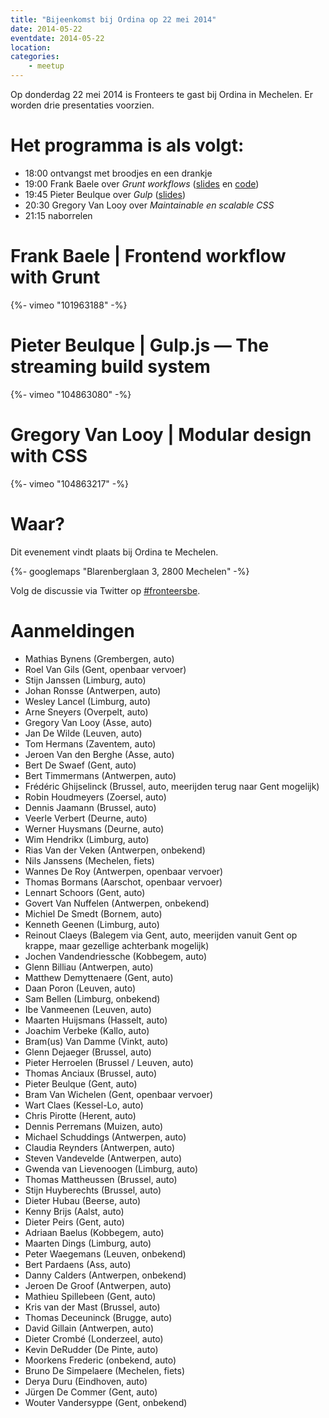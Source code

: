 ```yaml
---
title: "Bijeenkomst bij Ordina op 22 mei 2014"
date: 2014-05-22
eventdate: 2014-05-22
location:
categories:
    - meetup
---
```

Op donderdag 22 mei 2014 is Fronteers te gast bij Ordina in Mechelen. Er worden drie presentaties voorzien.

# Het programma is als volgt:

* 18:00 ontvangst met broodjes en een drankje
* 19:00 Frank Baele over _Grunt workflows_ ([slides](https://docs.google.com/presentation/d/1TF46vwhM51yTDhFPX2UIUOjjOCwwgaKvSP66v-hQqj4/pub?start=false&loop=false&delayms=3000 ) en [code](https://github.com/frankbaele/grunt-demo))
* 19:45 Pieter Beulque over _Gulp_ ([slides](https://speakerdeck.com/pieterbeulque/gulp-fronteers))
* 20:30 Gregory Van Looy over _Maintainable en scalable CSS_
* 21:15 naborrelen

# Frank Baele | Frontend workflow with Grunt

{%- vimeo "101963188" -%}

# Pieter Beulque | Gulp.js — The streaming build system

{%- vimeo "104863080" -%}

# Gregory Van Looy | Modular design with CSS

{%- vimeo "104863217" -%}

# Waar?

Dit evenement vindt plaats bij Ordina te Mechelen.

{%- googlemaps "Blarenberglaan 3, 2800 Mechelen" -%}





Volg de discussie via Twitter op [#fronteersbe](https://twitter.com/search?q=%23fronteersbe).

# Aanmeldingen



* Mathias Bynens (Grembergen, auto)
* Roel Van Gils (Gent, openbaar vervoer)
* Stijn Janssen (Limburg, auto)
* Johan Ronsse (Antwerpen, auto)
* Wesley Lancel (Limburg, auto)
* Arne Sneyers (Overpelt, auto)
* Gregory Van Looy (Asse, auto)
* Jan De Wilde (Leuven, auto)
* Tom Hermans (Zaventem, auto)
* Jeroen Van den Berghe (Asse, auto)
* Bert De Swaef (Gent, auto)
* Bert Timmermans (Antwerpen, auto)
* Frédéric Ghijselinck (Brussel, auto, meerijden terug naar Gent mogelijk)
* Robin Houdmeyers (Zoersel, auto)
* Dennis Jaamann (Brussel, auto)
* Veerle Verbert (Deurne, auto)
* Werner Huysmans (Deurne, auto)
* Wim Hendrikx (Limburg, auto)
* Rias Van der Veken (Antwerpen, onbekend)
* Nils Janssens (Mechelen, fiets)
* Wannes De Roy (Antwerpen, openbaar vervoer)
* Thomas Bormans (Aarschot, openbaar vervoer)
* Lennart Schoors (Gent, auto)
* Govert Van Nuffelen (Antwerpen, onbekend)
* Michiel De Smedt (Bornem, auto)
* Kenneth Geenen (Limburg, auto)
* Reinout Claeys (Balegem via Gent, auto, meerijden vanuit Gent op krappe, maar gezellige achterbank mogelijk)
* Jochen Vandendriessche (Kobbegem, auto)
* Glenn Billiau (Antwerpen, auto)
* Matthew Demyttenaere (Gent, auto)
* Daan Poron (Leuven, auto)
* Sam Bellen (Limburg, onbekend)
* Ibe Vanmeenen (Leuven, auto)
* Maarten Huijsmans (Hasselt, auto)
* Joachim Verbeke (Kallo, auto)
* Bram(us) Van Damme (Vinkt, auto)
* Glenn Dejaeger (Brussel, auto)
* Pieter Herroelen (Brussel / Leuven, auto)
* Thomas Anciaux (Brussel, auto)
* Pieter Beulque (Gent, auto)
* Bram Van Wichelen (Gent, openbaar vervoer)
* Wart Claes (Kessel-Lo, auto)
* Chris Pirotte (Herent, auto)
* Dennis Perremans (Muizen, auto)
* Michael Schuddings (Antwerpen, auto)
* Claudia Reynders (Antwerpen, auto)
* Steven Vandevelde (Antwerpen, auto)
* Gwenda van Lievenoogen (Limburg, auto)
* Thomas Mattheussen (Brussel, auto)
* Stijn Huyberechts (Brussel, auto)
* Dieter Hubau (Beerse, auto)
* Kenny Brijs (Aalst, auto)
* Dieter Peirs (Gent, auto)
* Adriaan Baelus (Kobbegem, auto)
* Maarten Dings (Limburg, auto)
* Peter Waegemans (Leuven, onbekend)
* Bert Pardaens (Ass, auto)
* Danny Calders (Antwerpen, onbekend)
* Jeroen De Groof (Antwerpen, auto)
* Mathieu Spillebeen (Gent, auto)
* Kris van der Mast (Brussel, auto)
* Thomas Deceuninck (Brugge, auto)
* David Gillain (Antwerpen, auto)
* Dieter Crombé (Londerzeel, auto)
* Kevin DeRudder (De Pinte, auto)
* Moorkens Frederic (onbekend, auto)
* Bruno De Simpelaere (Mechelen, fiets)
* Derya Duru (Eindhoven, auto)
* Jürgen De Commer (Gent, auto)
* Wouter Vandersyppe (Gent, onbekend)





